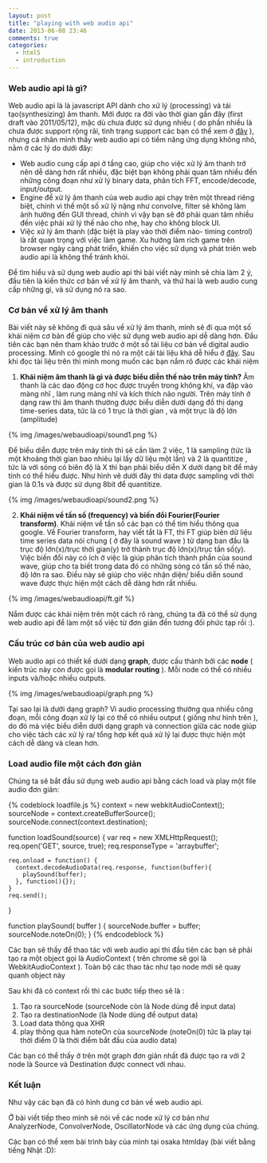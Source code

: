 ```yaml
---
layout: post
title: "playing with web audio api"
date: 2013-06-08 23:46
comments: true
categories: 
  - html5
  - introduction
---
```


### Web audio api là gì?
Web audio api là là javascript API dành cho xử lý (processing) và tái tạo(synthesizing) âm thanh. Mới được ra đời vào thời gian gần đây (first draft vào 2011/05/12), mặc dù chưa được sử dụng nhiều ( do phần nhiều là chưa được support rộng rãi, tình trạng support các bạn có thể xem ở [đây](http://caniuse.com/audio-api) ), nhưng cá nhân mình thấy web audio api có tiềm năng ứng dụng không nhỏ, nằm ở các lý do dưới đây:

- Web audio cung cấp api ở tầng cao, giúp cho việc xử lý âm thanh trở nên dễ dàng hơn rất nhiều, đặc biệt bạn không phải quan tâm nhiều đến những công đoạn như xử lý binary data, phân tích FFT, encode/decode, input/output.
- Engine để xử lý âm thanh của web audio api chạy trên một thread riêng biệt, chính vì thế một số xử lý nặng như convolve, filter sẽ không làm ảnh hưởng đến GUI thread, chính vì vậy bạn sẽ đỡ phải quan tâm nhiều đến việc phải xử lý thế nào cho nhẹ, hay cho không block UI.
- Việc xử lý âm thanh (đặc biệt là play vào thời điểm nào- timing control) là rất quan trọng với việc làm game. Xu hướng làm rich game trên browser ngày càng phát triển, khiến cho việc sử dụng và phát triên web audio api là không thể tránh khỏi.

Để tìm hiểu và sử dụng web audio api thì bài viết này mình sẽ chia làm 2 ý, đầu tiên là kiến thức cơ bản về xử lý âm thanh, và thứ hai là web audio cung cấp những gì, và sử dụng nó ra sao.


### Cơ bản về xử lý âm thanh
Bài viết này sẽ không đi quá sâu về xử lý âm thanh, mình sẽ đi qua một số khái niệm cơ bản để giúp cho việc sử dụng web audio api dễ dàng hơn. Đầu tiên các bạn nên tham khảo trước ở một số tài liệu cơ bản về digital audio processing. Mình có google thì nó ra một cái tài liệu khá dễ hiểu ở [đây](http://smc.dei.unipd.it/education/algo4smc_ch1.pdf). Sau khi đọc tài liệu trên thì mình mong muốn các bạn nắm rõ được các khái niệm 

1. **Khái niệm âm thanh là gì và được biểu diễn thế nào trên máy tính?** Âm thanh là các dao động cơ học  được truyền trong không khí, va đập vào màng nhĩ , làm rung màng nhĩ và kích thích não người. Trên máy tính ở dạng raw thì âm thanh thường được biểu diễn dưới dạng đồ thị dạng time-series data, tức là có 1 trục là thời gian , và một trục là độ lớn (amplitude)

{% img /images/webaudioapi/sound1.png %}

Để biểu diễn được trên máy tính thì sẽ cần làm 2 việc, 1 là sampling (tức là một khoảng thời gian bao nhiêu lại lấy dữ liệu một lần) và 2 là quantitize , tức là với sóng có biên độ là X thì bạn phải biểu diễn X dưới dạng bit để máy tính có thể hiểu được. Như hình vẽ dưới đây thì data được sampling với thời gian là 0.1s và được sử dụng 8bit để quantitize.

{% img /images/webaudioapi/sound2.png %}


2. **Khái niệm về tần số (frequency) và biến đổi Fourier(Fourier transform)**. Khái niệm về tần số các bạn có thể tìm hiểu thông qua google. Về Fourier transform, hay viết tắt là FT, thì FT giúp biên dữ liệu time series data nói chung ( ở đây là sound wave ) từ dạng ban đầu là trục độ lớn(x)/trục thời gian(y) trở thành trục độ lớn(x)/trục tần số(y). Việc biến đổi này có ích ở việc là giúp phân tích thành phần của sound wave, giúp cho ta biết trong data đó có những sóng có tần số thế nào, độ lớn ra sao. Điều này sẽ giúp cho việc nhận diện/ biểu diễn sound wave được thực hiện một cách dễ dàng hơn rất nhiều.

{% img /images/webaudioapi/ft.gif %}

Nắm được các khái niệm trên một cách rõ ràng, chúng ta đã có thể sử dụng web audio api để làm một số việc từ đơn giản đến tương đối phức tạp rồi :).


### Cấu trúc cơ bản của web audio api
Web audio api có thiết kế dưới dạng **graph**, được cấu thành bởi các **node** ( kiến trúc này còn được gọi là **modular routing** ). Mỗi node có thể có nhiều inputs và/hoặc nhiều outputs. 

{% img /images/webaudioapi/graph.png %}

Tại sao lại là dưới dạng graph? Vì audio processing thường qua nhiều công đoạn, mỗi công đoạn xử lý lại có thể có nhiều output ( giống như hình trên ), do đó mà việc biểu diễn dưới dạng graph và connection giữa các node giúp cho việc tách các xử lý ra/ tổng hợp kết quả xử lý lại được thực hiện một cách dễ dàng và clean hơn.

### Load audio file một cách đơn giản
Chúng ta sẽ bắt đầu sử dụng web audio api bằng cách load và play một file audio đơn giản:

{% codeblock loadfile.js %}
context = new webkitAudioContext();
sourceNode = context.createBufferSource();
sourceNode.connect(context.destination);

function loadSound(source) {
  var req = new XMLHttpRequest();
    req.open('GET', source, true);
    req.responseType = 'arraybuffer';

    req.onload = function() {
      context.decodeAudioData(req.response, function(buffer){
        playSound(buffer);
      }, function(){});
    }
    req.send();
}

function playSound( buffer ) {
  sourceNode.buffer = buffer;
  sourceNode.noteOn(0);
}
{% endcodeblock %}

Các bạn sẽ thấy để thao tác với web audio api thì đầu tiên các bạn sẽ phải tạo ra một object gọi là AudioContext ( trên chrome sẽ gọi là WebkitAudioContext ). Toàn bộ các thao tác như tạo node mới sẽ quay quanh object này

Sau khi đã có context rồi thì các bước tiếp theo sẽ là :

1. Tạo ra sourceNode (sourceNode còn là Node dùng để input data)
2. Tạo ra destinationNode (là Node dùng để output data)
3. Load data thông qua XHR
4. play thông qua hàm noteOn của sourceNode (noteOn(0) tức là play tại thời điểm 0 là thời điểm bắt đầu của audio data)

Các bạn có thể thấy ở trên một graph đơn giản nhất đã được tạo ra với 2 node là Source và Destination được connect với nhau.

### Kết luận
Như vậy các bạn đã có hình dung cơ bản về web audio api.

Ở bài viết tiếp theo mình sẽ nói về các node xử lý cơ bản như AnalyzerNode, ConvolverNode, OscillatorNode và các ứng dụng của chúng.

Các bạn có thể xem bài trình bày của mình tại osaka htmlday (bài viết bằng tiếng Nhật :D):

<script async class="speakerdeck-embed" data-id="8575d620b2e30130eaf25236bfdba4c0" data-ratio="1.33333333333333" src="//speakerdeck.com/assets/embed.js"></script>
